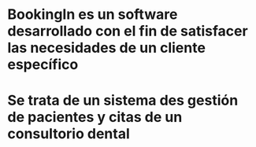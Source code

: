 # BookingIn es un software desarrollado con el fin de satisfacer las necesidades de un cliente específico
# Se trata de un sistema des gestión de pacientes y citas de un consultorio dental
